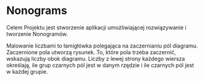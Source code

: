 # Nonograms
Celem Projektu jest stworzenie aplikacji umożliwiającej rozwiązywanie i tworzenie Nonogramów.

Malowanie liczbami to łamigłówka polegająca na zaczernianiu pól diagramu. Zaczernione pola utworzą rysunek. To, które pola trzeba zaczernić, wskazują liczby obok diagramu. Liczby z lewej strony każdego wiersza określają, ile grup czarnych pól jest w danym rzędzie i ile czarnych pól jest w każdej grupie.
